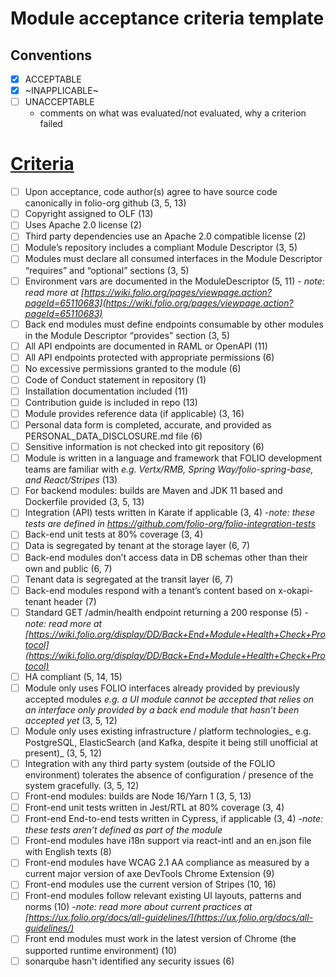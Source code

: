 # Module acceptance criteria template

## Conventions
* [x] ACCEPTABLE
* [x] ~INAPPLICABLE~
* [ ] UNACCEPTABLE
  * comments on what was evaluated/not evaluated, why a criterion failed

# [Criteria](https://github.com/folio-org/tech-council/blob/4dc5ac6d632fb880131cd214d212f973683b9ebe/MODULE_ACCEPTANCE_CRITERIA.MD)

* [ ] Upon acceptance, code author(s) agree to have source code canonically in folio-org github (3, 5, 13)
* [ ] Copyright assigned to OLF (13)
* [ ] Uses Apache 2.0 license (2)
* [ ] Third party dependencies use an Apache 2.0 compatible license (2)
* [ ] Module’s repository includes a compliant Module Descriptor (3, 5)
* [ ] Modules must declare all consumed interfaces in the Module Descriptor “requires” and “optional” sections (3, 5)
* [ ] Environment vars are documented in the ModuleDescriptor (5, 11) - _note: read more at [https://wiki.folio.org/pages/viewpage.action?pageId=65110683](https://wiki.folio.org/pages/viewpage.action?pageId=65110683)_
* [ ] Back end modules must define endpoints consumable by other modules in the Module Descriptor “provides” section (3, 5)
* [ ] All API endpoints are documented in RAML or OpenAPI (11)
* [ ] All API endpoints protected with appropriate permissions (6)
* [ ] No excessive permissions granted to the module (6)
* [ ] Code of Conduct statement in repository (1)
* [ ] Installation documentation included (11)
* [ ] Contribution guide is included in repo (13)
* [ ] Module provides reference data (if applicable) (3, 16)
* [ ] Personal data form is completed, accurate, and provided as PERSONAL_DATA_DISCLOSURE.md file (6)
* [ ] Sensitive information is not checked into git repository (6)
* [ ] Module is written in a language and framework that FOLIO development teams are familiar with _e.g. Vertx/RMB, Spring Way/folio-spring-base, and React/Stripes_ (13)
* [ ] For backend modules: builds are Maven and JDK 11 based and Dockerfile provided (3, 5, 13)
* [ ] Integration (API) tests written in Karate if applicable (3, 4) -_note: these tests are defined in https://github.com/folio-org/folio-integration-tests_
* [ ] Back-end unit tests at 80% coverage (3, 4)
* [ ] Data is segregated by tenant at the storage layer (6, 7)
* [ ] Back-end modules don’t access data in DB schemas other than their own and public (6, 7)
* [ ] Tenant data is segregated at the transit layer (6, 7)
* [ ] Back-end modules respond with a tenant’s content based on x-okapi-tenant header (7)
* [ ] Standard GET /admin/health endpoint returning a 200 response (5) -_note: read more at [https://wiki.folio.org/display/DD/Back+End+Module+Health+Check+Protocol](https://wiki.folio.org/display/DD/Back+End+Module+Health+Check+Protocol)_
* [ ] HA compliant (5, 14, 15)
* [ ] Module only uses FOLIO interfaces already provided by previously accepted modules _e.g. a UI module cannot be accepted that relies on an interface only provided by a back end module that hasn’t been accepted yet_ (3, 5, 12)
* [ ] Module only uses existing infrastructure / platform technologies_ e.g. PostgreSQL, ElasticSearch (and Kafka, despite it being still unofficial at present)_ (3, 5, 12)
* [ ] Integration with any third party system (outside of the FOLIO environment) tolerates the absence of configuration / presence of the system gracefully. (3, 5, 12)
* [ ] Front-end modules: builds are Node 16/Yarn 1 (3, 5, 13)
* [ ] Front-end unit tests written in Jest/RTL at 80% coverage (3, 4)
* [ ] Front-end End-to-end tests written in Cypress, if applicable  (3, 4) -_note: these tests aren’t defined as part of the module_
* [ ] Front-end modules have i18n support via react-intl and an en.json file with English texts (8)
* [ ] Front-end modules have WCAG 2.1 AA compliance as measured by a current major version of axe DevTools Chrome Extension (9)
* [ ] Front-end modules use the current version of Stripes (10, 16)
* [ ] Front-end modules follow relevant existing UI layouts, patterns and norms (10) -_note: read more about current practices at [https://ux.folio.org/docs/all-guidelines/](https://ux.folio.org/docs/all-guidelines/)_
* [ ] Front end modules must work in the latest version of Chrome (the supported runtime environment) (10)
* [ ] sonarqube hasn't identified any security issues (6)
